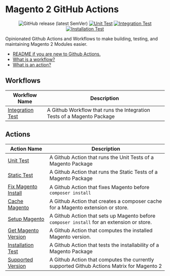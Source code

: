 # Magento 2 GitHub Actions

<div align="center">

![GitHub release (latest SemVer)](https://img.shields.io/github/v/release/graycoreio/github-actions-magento2)
[![Unit Test](https://github.com/graycoreio/github-actions-magento2/actions/workflows/_internal-unit.yaml/badge.svg)](https://github.com/graycoreio/github-actions-magento2/actions/workflows/_internal-unit.yaml)
[![Integration Test](https://github.com/graycoreio/github-actions-magento2/actions/workflows/_internal-integration.yaml/badge.svg)](https://github.com/graycoreio/github-actions-magento2/actions/workflows/_internal-integration.yaml)
[![Installation Test](https://github.com/graycoreio/github-actions-magento2/actions/workflows/_internal-install.yaml/badge.svg)](https://github.com/graycoreio/github-actions-magento2/actions/workflows/_internal-install.yaml)

</div>

Opinionated Github Actions and Workflows to make building, testing, and maintaining Magento 2 Modules easier.

* [README if you are new to Github Actions.](https://docs.github.com/en/actions/learn-github-actions/understanding-github-actions#the-components-of-github-actions)
* [What is a workflow?](https://docs.github.com/en/actions/learn-github-actions/understanding-github-actions#workflows)
* [What is an action?](https://docs.github.com/en/actions/learn-github-actions/understanding-github-actions#actions)

## Workflows

| Workflow Name                                                 | Description                                                            |
| ------------------------------------------------------------- | ---------------------------------------------------------------------- |
| [Integration Test](./.github/workflows/integration-README.md) | A Github Workflow that runs the Integration Tests of a Magento Package |

## Actions

| Action Name                                            | Description                                                                               |
| ------------------------------------------------------ | ----------------------------------------------------------------------------------------- |
| [Unit Test](./unit-test/README.md)                     | A Github Action that runs the Unit Tests of a Magento Package                             |
| [Static Test](./static-test/README.md)                 | A Github Action that runs the Static Tests of a Magento Package                           |
| [Fix Magento Install](./fix-magento-install/README.md) | A Github Action that fixes Magento before `composer install`                              |
| [Cache Magento](./cache-magento/README.md)             | A Github Action that creates a composer cache for a Magento extension or store.           |
| [Setup Magento](./setup-magento/README.md)             | A Github Action that sets up Magento before `composer install` for an extension or store. |
| [Get Magento Version](./get-magento-version/README.md) | A Github Action that computes the installed Magento version.                              |
| [Installation Test](./installation-test/README.md)     | A Github Action that tests the installability of a Magento Package                        |
| [Supported Version](./supported-version/README.md)     | A Github Action that computes the currently supported Github Actions Matrix for Magento 2 |